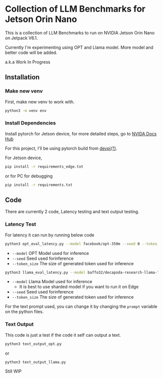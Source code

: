 # Collection of LLM Benchmarks for Jetson Orin Nano

This is a collection of LLM Benchmarks to run on NVIDIA Jetson Orin Nano on Jetpack V6.1.

Currently I'm experimenting using OPT and Llama model. More model and better code will be added.

a.k.a Work In Progress

## Installation 
### Make new venv
First, make new venv to work with.

```bash
python3 -m venv env
```

### Install Dependencies
Install pytorch for Jetson device, for more detailed steps, go to [NVIDA Docs Hub](https://docs.nvidia.com/deeplearning/frameworks/install-pytorch-jetson-platform/index.html)

For this project, I'll be using pytorch build from [devpi(?)](http://jetson.webredirect.org/jp6/cu126).

For Jetson device,

```bash
pip install -r requirements_edge.txt
```
or for PC for debugging

```bash
pip install -r requirements.txt
```


## Code

There are currently 2 code, Latency testing and text output testing.

### Latency Test
For latency it can run by running below code

```bash
python3 opt_eval_latency.py --model facebook/opt-350m --seed 0 --token_size 200
```

* ``--model`` OPT Model used for inference
* ``--seed`` Seed used forinference
* ``--token_size`` The size of generated token used for inference

```bash
python3 llama_eval_latency.py --model baffo32/decapoda-research-llama-7B-hf --seed 0 --token_size 200
```

* ``--model`` Llama Model used for inference
    * It is best to use sharded model if you want to run it on Edge
* ``--seed`` Seed used forinference
* ``--token_size`` The size of generated token used for inference

For the text prompt used, you can change it by changing the ``prompt`` variable on the python files.


### Text Output
This code is just a test if the code it self can output a text.

```bash
python3 text_output_opt.py
```

or

```bash
python3 text_output_llama.py
```
Still WIP